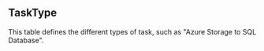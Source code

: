 ## TaskType


This table defines the different types of task, such as "Azure Storage to SQL Database".